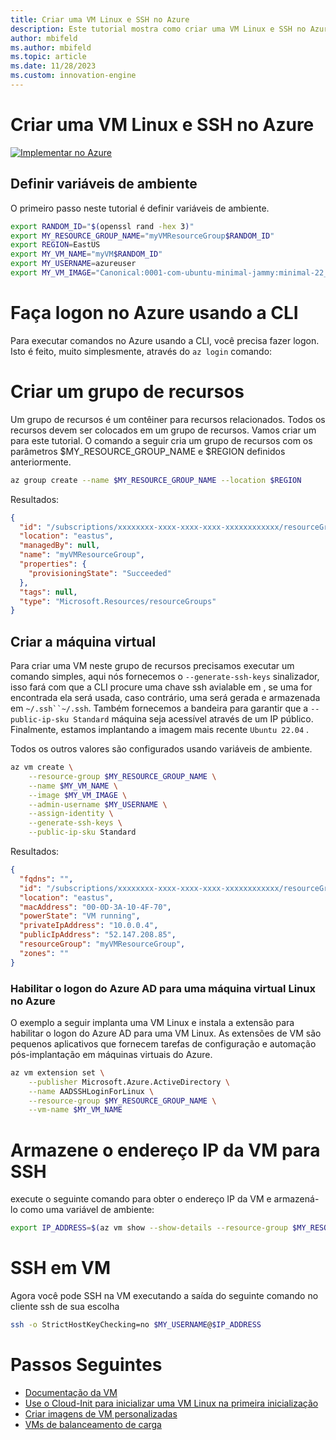 ```yaml
---
title: Criar uma VM Linux e SSH no Azure
description: Este tutorial mostra como criar uma VM Linux e SSH no Azure.
author: mbifeld
ms.author: mbifeld
ms.topic: article
ms.date: 11/28/2023
ms.custom: innovation-engine
---
```


# Criar uma VM Linux e SSH no Azure

[![Implementar no Azure](https://aka.ms/deploytoazurebutton)](https://portal.azure.com/?Microsoft_Azure_CloudNative_clientoptimizations=false&feature.canmodifyextensions=true#view/Microsoft_Azure_CloudNative/SubscriptionSelectionPage.ReactView/tutorialKey/CreateLinuxVMAndSSH)


## Definir variáveis de ambiente

O primeiro passo neste tutorial é definir variáveis de ambiente.

```bash
export RANDOM_ID="$(openssl rand -hex 3)"
export MY_RESOURCE_GROUP_NAME="myVMResourceGroup$RANDOM_ID"
export REGION=EastUS
export MY_VM_NAME="myVM$RANDOM_ID"
export MY_USERNAME=azureuser
export MY_VM_IMAGE="Canonical:0001-com-ubuntu-minimal-jammy:minimal-22_04-lts-gen2:latest"
```

# Faça logon no Azure usando a CLI

Para executar comandos no Azure usando a CLI, você precisa fazer logon. Isto é feito, muito simplesmente, através do `az login` comando:

# Criar um grupo de recursos

Um grupo de recursos é um contêiner para recursos relacionados. Todos os recursos devem ser colocados em um grupo de recursos. Vamos criar um para este tutorial. O comando a seguir cria um grupo de recursos com os parâmetros $MY_RESOURCE_GROUP_NAME e $REGION definidos anteriormente.

```bash
az group create --name $MY_RESOURCE_GROUP_NAME --location $REGION
```

Resultados:

<!-- expected_similarity=0.3 -->
```json   
{
  "id": "/subscriptions/xxxxxxxx-xxxx-xxxx-xxxx-xxxxxxxxxxxx/resourceGroups/myVMResourceGroup",
  "location": "eastus",
  "managedBy": null,
  "name": "myVMResourceGroup",
  "properties": {
    "provisioningState": "Succeeded"
  },
  "tags": null,
  "type": "Microsoft.Resources/resourceGroups"
}
```

## Criar a máquina virtual

Para criar uma VM neste grupo de recursos precisamos executar um comando simples, aqui nós fornecemos o `--generate-ssh-keys` sinalizador, isso fará com que a CLI procure uma chave ssh avialable em , se uma for encontrada ela será usada, caso contrário, uma será gerada e armazenada em `~/.ssh``~/.ssh`. Também fornecemos a bandeira para garantir que a `--public-ip-sku Standard` máquina seja acessível através de um IP público. Finalmente, estamos implantando a imagem mais recente `Ubuntu 22.04` . 

Todos os outros valores são configurados usando variáveis de ambiente.

```bash
az vm create \
    --resource-group $MY_RESOURCE_GROUP_NAME \
    --name $MY_VM_NAME \
    --image $MY_VM_IMAGE \
    --admin-username $MY_USERNAME \
    --assign-identity \
    --generate-ssh-keys \
    --public-ip-sku Standard
```

Resultados:

<!-- expected_similarity=0.3 -->
```json
{
  "fqdns": "",
  "id": "/subscriptions/xxxxxxxx-xxxx-xxxx-xxxx-xxxxxxxxxxxx/resourceGroups/myVMResourceGroup/providers/Microsoft.Compute/virtualMachines/myVM",
  "location": "eastus",
  "macAddress": "00-0D-3A-10-4F-70",
  "powerState": "VM running",
  "privateIpAddress": "10.0.0.4",
  "publicIpAddress": "52.147.208.85",
  "resourceGroup": "myVMResourceGroup",
  "zones": ""
}
```

### Habilitar o logon do Azure AD para uma máquina virtual Linux no Azure

O exemplo a seguir implanta uma VM Linux e instala a extensão para habilitar o logon do Azure AD para uma VM Linux. As extensões de VM são pequenos aplicativos que fornecem tarefas de configuração e automação pós-implantação em máquinas virtuais do Azure.

```bash
az vm extension set \
    --publisher Microsoft.Azure.ActiveDirectory \
    --name AADSSHLoginForLinux \
    --resource-group $MY_RESOURCE_GROUP_NAME \
    --vm-name $MY_VM_NAME
```

# Armazene o endereço IP da VM para SSH
execute o seguinte comando para obter o endereço IP da VM e armazená-lo como uma variável de ambiente:

```bash
export IP_ADDRESS=$(az vm show --show-details --resource-group $MY_RESOURCE_GROUP_NAME --name $MY_VM_NAME --query publicIps --output tsv)
```

# SSH em VM

<!--## Export the SSH configuration for use with SSH clients that support OpenSSH & SSH into the VM.
Login to Azure Linux VMs with Azure AD supports exporting the OpenSSH certificate and configuration. That means you can use any SSH clients that support OpenSSH-based certificates to sign in through Azure AD. The following example exports the configuration for all IP addresses assigned to the VM:-->

<!--
```bash
yes | az ssh config --file ~/.ssh/config --name $MY_VM_NAME --resource-group $MY_RESOURCE_GROUP_NAME
```
-->

Agora você pode SSH na VM executando a saída do seguinte comando no cliente ssh de sua escolha

```bash
ssh -o StrictHostKeyChecking=no $MY_USERNAME@$IP_ADDRESS
```

# Passos Seguintes

* [Documentação da VM](https://learn.microsoft.com/azure/virtual-machines/)
* [Use o Cloud-Init para inicializar uma VM Linux na primeira inicialização](https://learn.microsoft.com/azure/virtual-machines/linux/tutorial-automate-vm-deployment)
* [Criar imagens de VM personalizadas](https://learn.microsoft.com/azure/virtual-machines/linux/tutorial-custom-images)
* [VMs de balanceamento de carga](https://learn.microsoft.com/azure/load-balancer/quickstart-load-balancer-standard-public-cli)
